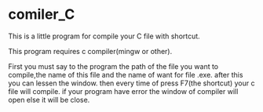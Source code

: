 # comiler_C
This is a little program for compile your C file with shortcut.

This program requires c compiler(mingw or other).

First you must say to the program the path of the file you want to compile,the name of this file and the name of  want for file .exe.
after this you can lessen the window.
then every time of press F7(the shortcut) your c file will compile.
if your program have error the window of compiler will open else it will be close.
